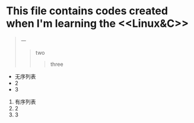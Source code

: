 # This file contains codes created when I'm learning the <<Linux&C>>
> 一
>> two
>>> three

* 无序列表
* 2
* 3

1.  有序列表
2. 2
3. 3
